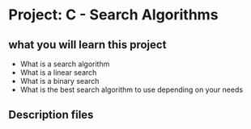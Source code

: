 # Project: C - Search Algorithms

## what you will learn this project

* What is a search algorithm
* What is a linear search
* What is a binary search
* What is the best search algorithm to use depending on your needs

## Description files
